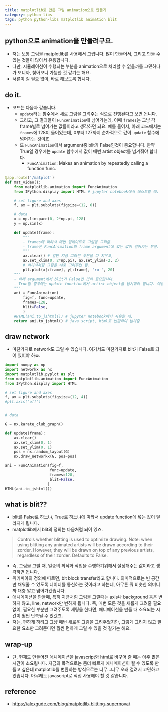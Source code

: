 ```yaml
---
title: matplotlib로 만든 그림 animation으로 만들기 
category: python-libs
tags: python python-libs matplotlib animation blit 
---
```


## python으로 animation을 만들려구요. 

- 저는 보통 그림을 matplotlib를 사용해서 그립니다. 많이 만들어서, 그리고 만들 수 있는 것들이 많아서 유용합니다. 
- 다만, 시뮬레이션이 수행되는 부분을 animation으로 처리할 수 없을까를 고민하다가 보니까, 찾아보니 가능한 것 같기는 해요. 
- 서론이 길 필요 없이, 바로 해보도록 합니다. 

## do it.

- 코드는 다음과 같습니다. 
    - `update`라는 함수에서 새로 그림을 그려주는 식으로 진행된다고 보면 됩니다. 
    - 그리고, 그 결과들이 `FuncAnimation`에 넘어가는데, 이때 `frames`는 그냥 각 frame별로 넘어가는 값들이라고 생각하면 되요. 예를 들어서, 아래 코드에서는 `frames`에 128이 들어있는데, 0부터 127까지 순차적으로 값이 `update` 함수에 넘어가는 것이죠.
    - 또 `FuncAnimation`에서 argument중 blit가 False인것이 중요합니다. 만약 True일 경우에는 `update` 함수에서 값이 매번 artist object를 넘겨줘야 합니다. 
        - `FuncAnimation`: Makes an animation by repeatedly calling a function func.

```python
@app.route('/matplot')
def mat_video():
    from matplotlib.animation import FuncAnimation
    from IPython.display import HTML # jupyter notebook에서 테스트할 때. 

    # set figure and axes 
    f, ax = plt.subplots(figsize=(12, 6))

    # data 
    x = np.linspace(0, 2*np.pi, 128)
    y = np.sin(x)

    def update(frame):
        """
        - frames에 따라서 매번 업데이트로 그림을 그려줌. 
        - frame은 FuncAnimation의 frame argument에 있는 값이 넘어가는 부분. 
        """
        ax.clear() # 일단 지금 그려진 부분을 다 지우고, 
        ax.set_xlim(0, 2*np.pi), ax.set_ylim(-2, 2)
        # 여기서처럼 그림을 새로 그려주면 됨. 
        plt.plot(x[:frame], y[:frame], 'ro-', 20)
    """
    - 아래 argument에서 blit가 False인 것이 중요합니다. 
    - True일 경우에는 update function에서 artist object를 넘겨줘야 합니다. 예를 들면 Line 같은 것들. 
    """
    ani = FuncAnimation(
        fig=f, func=update,
        frames=128, 
        blit=False, 
        )
    #HTML(ani.to_jshtml()) # jupyter notebook에서 사용할 때. 
    return ani.to_jshtml() # java script, html로 변환하여 넘겨줌 
```

## draw network 

- 마찬가지로 network도 그릴 수 있습니다. 여기서도 마찬가지로 blit가 False로 되어 있어야 하죠. 

```python
import numpy as np
import networkx as nx 
import matplotlib.pyplot as plt
from matplotlib.animation import FuncAnimation
from IPython.display import HTML

# set figure and axes 
f, ax = plt.subplots(figsize=(12, 4))
#plt.axis('off')


# data 

G = nx.karate_club_graph()

def update(frame):
    ax.clear()
    ax.set_xlim(0, 1)
    ax.set_ylim(0, 1)
    pos = nx.random_layout(G)
    nx.draw_networkx(G, pos=pos)

ani = FuncAnimation(fig=f, 
                    func=update, 
                    frames=128,
                    blit=False,
                   )
HTML(ani.to_jshtml())    

```

## what is blit??

- blit를 False로 하느냐, True로 하느냐에 따라서 update function에 넣는 값이 달라지게 됩니다. 
- matplotlib에서 blit의 정의는 다음처럼 되어 있죠. 

> Controls whether blitting is used to optimize drawing. Note: when using blitting any animated artists will be drawn according to their zorder. However, they will be drawn on top of any previous artists, regardless of their zorder. Defaults to False.

- 즉, 그림을 그릴 때, 일종의 최적화 작업을 수행하기위해서 설정해주는 값이라고 생각하면 됩니다. 
- 위키피아의 정의에 따르면, bit block transfer라고 합니다. 의미적으로는 빈 공간만 채워줄 수 있도록 데이터를 통신하는 것이라고 하는데, 아무튼 뭐 비슷한 의미니까 대충 알고 넘어가겠습니다. 
- 애니메이션을 만들때, 특히 지금처럼 그림을 그릴때는 axis나 background 등은 변하지 않고, line, network만 변하게 됩니다. 즉, 매번 모든 것을 새롭게 그려줄 필요 없이, 필요한 부분만 그려주도록 세팅을 한다면, 애니메이션을 만들 때 소요되는 시간이 훨씬 단축될 수 있겠죠. 
- 저는, 편하게 하려고 그냥 매번 새로운 그림을 그려주었지만, 그렇게 그리지 않고 필요한 요소만 그려준다면 훨씬 편하게 그릴 수 있을 것 같기는 해요. 

## wrap-up

- 단, 현재도 만들어진 애니메이션을 javascript와 html로 바꾸어 줄 때는 아주 많은 시간이 소요됩니다. 지금의 목적으로는 좀더 빠르게 애니메이션이 될 수 있도록 만들고 싶은데 matplotlib를 변환하는 방식으로는 너무...너무 오래 걸려서 고민하고 있습니다. 아무래도 javascript로 직접 사용해야 할 것 같습니다. 



## reference

- <https://alexgude.com/blog/matplotlib-blitting-supernova/>